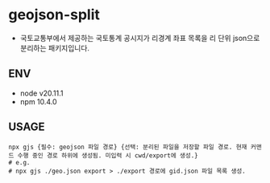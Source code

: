 # geojson-split
- 국토교통부에서 제공하는 국토통계 공시지가 리경계 좌표 목록을 리 단위 json으로 분리하는 패키지입니다.

## ENV
- node v20.11.1
- npm 10.4.0

## USAGE
```
npx gjs {필수: geojson 파일 경로} {선택: 분리된 파일을 저장할 파일 경로. 현재 커맨드 수행 중인 경로 하위에 생성됨. 미입력 시 cwd/export에 생성.}
# e.g.
# npx gjs ./geo.json export > ./export 경로에 gid.json 파일 목록 생성.
```